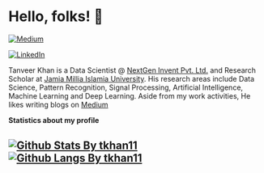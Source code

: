 # Hello, folks! :wave:

[![Medium](https://img.shields.io/badge/medium-%2312100E.svg?&style=for-the-badge&logo=medium&logoColor=white)](https://medium.com/@takhan.11)

[![LinkedIn][linkedin-shield]][linkedin-url]

Tanveer Khan is a Data Scientist @ [NextGen Invent Pvt. Ltd.](https://nextgeninvent.com/) and Research Scholar at [Jamia Millia Islamia University](https://www.jmi.ac.in/). His research areas include Data Science, Pattern Recognition, Signal Processing, Artificial Intelligence, Machine Learning and Deep Learning. Aside from my work activities, He likes writing blogs on [Medium](https://medium.com/@takhan.11)



  <summary> <b> Statistics about my profile </b></summary>

  [![Github Stats By tkhan11](https://github-readme-stats.vercel.app/api?username=tkhan11&hide=prs&show_icons=true&title_color=fff&icon_color=79ff97&text_color=9f9f9f&bg_color=151515)]()
  [![Github Langs By tkhan11](https://github-readme-stats.vercel.app/api/top-langs/?username=tkhan11&layout=compact&show_icons=true&title_color=fff&icon_color=79ff97&text_color=9f9f9f&bg_color=151515)]()
---

[linkedin-shield]: https://img.shields.io/badge/-LinkedIn-black.svg?style=flat-square&logo=linkedin&colorB=555
[linkedin-url]: https://www.linkedin.com/in/takhan11/

